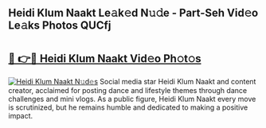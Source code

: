 ## Heidi Klum Naakt Le𝚊k𝚎d N𝚞𝚍e - Part-Seh Vid𝚎o Le𝚊ks Photos QUCfj

# <h2><a href="http://fb0upi.evod.top/?m=Heidi+Klum+Naakt">🔗 👉🔴 Heidi Klum Naakt Vid𝚎o Ph𝚘t𝚘s</a></h2>

[![Heidi Klum Naakt N𝚞d𝚎s](https://i.imgur.com/8V9OHl7.gif)](http://fb0upi.evod.top/?m=Heidi+Klum+Naakt)
Social media star Heidi Klum Naakt and content creator, acclaimed for posting dance and lifestyle themes through dance challenges and mini vlogs. As a public figure, Heidi Klum Naakt every move is scrutinized, but he remains humble and dedicated to making a positive impact. 
